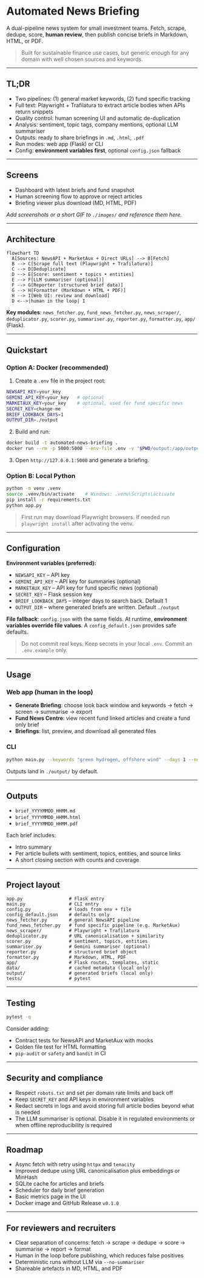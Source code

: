 # Automated News Briefing

A dual-pipeline news system for small investment teams. Fetch, scrape, dedupe, score, **human review**, then publish concise briefs in Markdown, HTML, or PDF.

> Built for sustainable finance use cases, but generic enough for any domain with well chosen sources and keywords.

---

## TL;DR

- Two pipelines: (1) general market keywords, (2) fund specific tracking  
- Full text: Playwright + Trafilatura to extract article bodies when APIs return snippets  
- Quality control: human screening UI and automatic de-duplication  
- Analysis: sentiment, topic tags, company mentions, optional LLM summariser  
- Outputs: ready to share briefings in `.md`, `.html`, `.pdf`  
- Run modes: web app (Flask) or CLI  
- Config: **environment variables first**, optional `config.json` fallback

---

## Screens

- Dashboard with latest briefs and fund snapshot  
- Human screening flow to approve or reject articles  
- Briefing viewer plus download (MD, HTML, PDF)

_Add screenshots or a short GIF to `./images/` and reference them here._

---

## Architecture

```mermaid
flowchart TD
  A[Sources: NewsAPI + MarketAux + Direct URLs] --> B[Fetch]
  B --> C[Scrape full text (Playwright + Trafilatura)]
  C --> D[Deduplicate]
  D --> E[Score: sentiment • topics • entities]
  E --> F[LLM summariser (optional)]
  F --> G[Reporter (structured brief data)]
  G --> H[Formatter (Markdown • HTML • PDF)]
  H --> I[Web UI: review and download]
  D <-->|human in the loop| I
````

**Key modules**: `news_fetcher.py`, `fund_news_fetcher.py`, `news_scraper/`, `deduplicator.py`, `scorer.py`, `summariser.py`, `reporter.py`, `formatter.py`, `app/` (Flask).

---

## Quickstart

### Option A: Docker (recommended)

1. Create a `.env` file in the project root:

```bash
NEWSAPI_KEY=your_key
GEMINI_API_KEY=your_key   # optional
MARKETAUX_KEY=your_key    # optional, used for fund specific news
SECRET_KEY=change-me
BRIEF_LOOKBACK_DAYS=1
OUTPUT_DIR=./output
```

2. Build and run:

```bash
docker build -t automated-news-briefing .
docker run --rm -p 5000:5000 --env-file .env -v "$PWD/output:/app/output" automated-news-briefing
```

3. Open `http://127.0.0.1:5000` and generate a briefing.

### Option B: Local Python

```bash
python -m venv .venv
source .venv/bin/activate    # Windows: .venv\Scripts\activate
pip install -r requirements.txt
python app.py
```

> First run may download Playwright browsers. If needed run `playwright install` after activating the venv.

---

## Configuration

**Environment variables (preferred):**

* `NEWSAPI_KEY` – API key
* `GEMINI_API_KEY` – API key for summaries (optional)
* `MARKETAUX_KEY` – API key for fund specific news (optional)
* `SECRET_KEY` – Flask session key
* `BRIEF_LOOKBACK_DAYS` – integer days to search back. Default 1
* `OUTPUT_DIR` – where generated briefs are written. Default `./output`

**File fallback**: `config.json` with the same fields.
At runtime, **environment variables override file values**. A `config_default.json` provides safe defaults.

> Do not commit real keys. Keep secrets in your local `.env`. Commit an `.env.example` only.

---

## Usage

### Web app (human in the loop)

* **Generate Briefing**: choose look back window and keywords → fetch → screen → summarise → export
* **Fund News Centre**: view recent fund linked articles and create a fund only brief
* **Briefings**: list, preview, and download all generated files

### CLI

```bash
python main.py --keywords "green hydrogen, offshore wind" --days 1 --no-summariser
```

Outputs land in `./output/` by default.

---

## Outputs

* `brief_YYYYMMDD_HHMM.md`
* `brief_YYYYMMDD_HHMM.html`
* `brief_YYYYMMDD_HHMM.pdf`

Each brief includes:

* Intro summary
* Per article bullets with sentiment, topics, entities, and source links
* A short closing section with counts and coverage

---

## Project layout

```
app.py                 # Flask entry
main.py                # CLI entry
config.py              # loads from env + file
config_default.json    # defaults only
news_fetcher.py        # general NewsAPI pipeline
fund_news_fetcher.py   # fund specific pipeline (e.g. MarketAux)
news_scraper/          # Playwright + Trafilatura
deduplicator.py        # URL canonicalisation + similarity
scorer.py              # sentiment, topics, entities
summariser.py          # Gemini summariser (optional)
reporter.py            # structured brief object
formatter.py           # Markdown, HTML, PDF
app/                   # Flask routes, templates, static
data/                  # cached metadata (local only)
output/                # generated briefs (local only)
tests/                 # pytest
```

---

## Testing

```bash
pytest -q
```

Consider adding:

* Contract tests for NewsAPI and MarketAux with mocks
* Golden file test for HTML formatting
* `pip-audit` or `safety` and `bandit` in CI

---

## Security and compliance

* Respect `robots.txt` and set per domain rate limits and back off
* Keep `SECRET_KEY` and API keys in environment variables
* Redact secrets in logs and avoid storing full article bodies beyond what is needed
* The LLM summariser is optional. Disable it in regulated environments or when offline reproducibility is required

---

## Roadmap

* Async fetch with retry using `httpx` and `tenacity`
* Improved dedupe using URL canonicalisation plus embeddings or MinHash
* SQLite cache for articles and briefs
* Scheduler for daily brief generation
* Basic metrics page in the UI
* Docker image and GitHub Release `v0.1.0`

---

## For reviewers and recruiters

* Clear separation of concerns: fetch → scrape → dedupe → score → summarise → report → format
* Human in the loop before publishing, which reduces false positives
* Deterministic runs without LLM via `--no-summariser`
* Shareable artefacts in MD, HTML, and PDF


